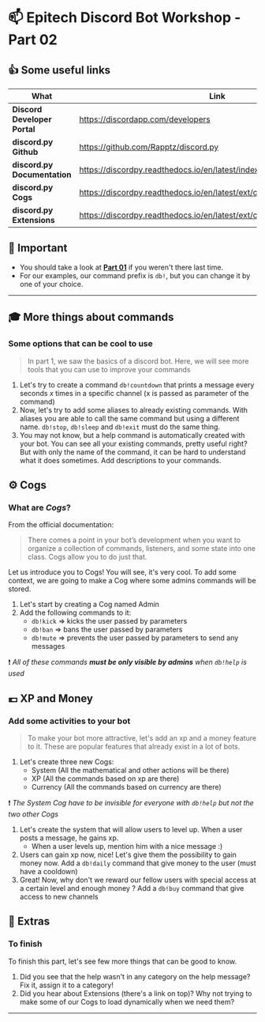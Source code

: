# :mailbox: Epitech Discord Bot Workshop - Part 02
## :+1: Some useful links

 What | Link
------|------
**Discord Developer Portal**|https://discordapp.com/developers
**discord.py Github**|https://github.com/Rapptz/discord.py
**discord.py Documentation**|https://discordpy.readthedocs.io/en/latest/index.html
**discord.py Cogs**|https://discordpy.readthedocs.io/en/latest/ext/commands/cogs.html
**discord.py Extensions**|https://discordpy.readthedocs.io/en/latest/ext/commands/extensions.html

## :pushpin: Important

* You should take a look at [**Part 01**](Part01_Beginning.md) if you weren't there last time.
* For our examples, our command prefix is `db!`, but you can change it by one of your choice.

---

## :mortar_board: More things about commands
### Some options that can be cool to use
> In part 1, we saw the basics of a discord bot. Here, we will see more tools that you can use to improve your commands
 
 1) Let's try to create a command `db!countdown` that prints a message every seconds *x* times in a specific channel (x is passed as parameter of the command)
 1) Now, let's try to add some aliases to already existing commands. With aliases you are able to call the same command but using a different name. `db!stop`, `db!sleep` and `db!exit` must do the same thing.
 1) You may not know, but a help command is automatically created with your bot. You can see all your existing commands, pretty useful right? But with only the name of the command, it can be hard to understand what it does sometimes. Add descriptions to your commands.

## :gear: Cogs
### What are *Cogs*?

From the official documentation:
> There comes a point in your bot’s development when you want to organize a collection of commands, listeners, and some state into one class. Cogs allow you to do just that.

Let us introduce you to Cogs! You will see, it's very cool. To add some context, we are going to make a Cog where some admins commands will be stored.

 1) Let's start by creating a Cog named Admin
 1) Add the following commands to it:
    * `db!kick` => kicks the user passed by parameters
    * `db!ban`  => bans the user passed by parameters
    * `db!mute` => prevents the user passed by parameters to send any messages
    
:exclamation: *All of these commands **must be only visible by admins** when `db!help` is used*

## :euro: XP and Money
### Add some activities to your bot
> To make your bot more attractive, let's add an xp and a money feature to it. These are popular features that already exist in a lot of bots.

 1) Let's create three new Cogs:
    * System (All the mathematical and other actions will be there)
    * XP (All the commands based on xp are there)
    * Currency (All the commands based on currency are there)
    
:exclamation: *The System Cog have to be invisible for everyone with `db!help` but not the two other Cogs*
 1) Let's create the system that will allow users to level up. When a user posts a message, he gains xp.
    * When a user levels up, mention him with a nice message :)
 1) Users can gain xp now, nice! Let's give them the possibility to gain money now. Add a `db!daily` command that give money to the user (must have a cooldown)
 1) Great! Now, why don't we reward our fellow users with special access at a certain level and enough money ? Add a `db!buy` command that give access to new channels

## :rocket: Extras
### To finish
To finish this part, let's see few more things that can be good to know.
 1) Did you see that the help wasn't in any category on the help message? Fix it, assign it to a category!
 1) Did you hear about Extensions (there's a link on top)? Why not trying to make some of our Cogs to load dynamically when we need them?

---